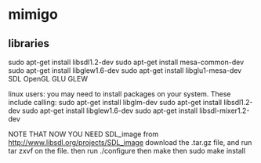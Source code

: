 mimigo
======


libraries
---------

sudo apt-get install libsdl1.2-dev
sudo apt-get install mesa-common-dev
sudo apt-get install libglew1.6-dev
sudo apt-get install libglu1-mesa-dev
SDL OpenGL GLU GLEW

linux users: you may need to install packages on your system. These include calling:
sudo apt-get install libglm-dev
sudo apt-get install libsdl1.2-dev
sudo apt-get install libglew1.6-dev
sudo apt-get install libsdl-mixer1.2-dev

NOTE THAT NOW YOU NEED SDL_image from http://www.libsdl.org/projects/SDL_image
download the .tar.gz file, and run tar zxvf on the file.
then run ./configure
then make
then sudo make install
